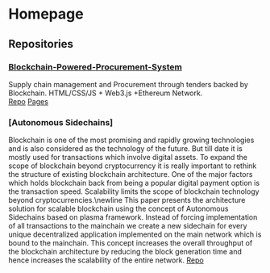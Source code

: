 # Homepage
## Repositories
### [Blockchain-Powered-Procurement-System](https://abhishekvispute.github.io/Blockchain-Powered-Procurement-System/)
Supply chain management and Procurement through tenders backed by Blockchain. HTML/CSS/JS + Web3.js +Ethereum Network.  
[Repo](https://github.com/abhishekvispute/Blockchain-Powered-Procurement-System)
[Pages]((https://abhishekvispute.github.io/Blockchain-Powered-Procurement-System/))

### [Autonomous Sidechains]
Blockchain is one of the most promising and rapidly growing technologies and is also considered as the technology of the future. But till date it is mostly used for transactions which involve digital assets. To expand the scope of blockchain beyond cryptocurrency it is really important to rethink the structure of existing blockchain architecture. One of the major factors which holds blockchain back from being a popular digital payment option is the transaction speed. Scalability limits the scope of blockchain technology beyond cryptocurrencies.\newline
This paper presents the architecture solution for scalable blockchain using the concept of Autonomous Sidechains based on plasma framework. Instead of forcing implementation of all transactions to the mainchain we create a new sidechain for every unique decentralized application implemented on the main network which is bound to the mainchain. This concept increases the overall throughput of the blockchain architecture by reducing the block generation time and hence increases the scalability of the entire network.
[Repo](https://github.com/abhishekvispute/AutonomousSidechains)
